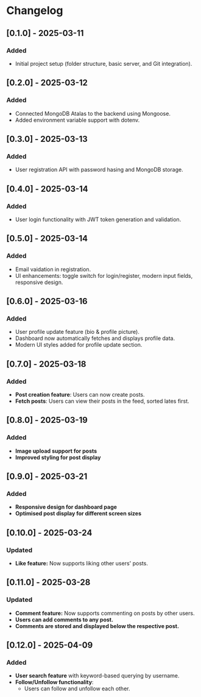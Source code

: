 # Changelog

## [0.1.0] - 2025-03-11
### Added
- Initial project setup (folder structure, basic server, and Git integration).

## [0.2.0] - 2025-03-12
### Added
- Connected MongoDB Atalas to the backend using Mongoose.
- Added environment variable support with dotenv.

## [0.3.0] - 2025-03-13
### Added
- User registration API with password hasing and MongoDB storage.

## [0.4.0] - 2025-03-14
### Added
- User login functionality with JWT token generation and validation.

## [0.5.0] - 2025-03-14
### Added
- Email vaidation in registration.
- UI enhancements: toggle switch for login/register, modern input fields, responsive design.

## [0.6.0] - 2025-03-16
### Added
- User profile update feature (bio & profile picture).
- Dashboard now automatically fetches and displays profile data.
- Modern UI styles added for profile update section.

## [0.7.0] - 2025-03-18
### Added
- **Post creation feature**: Users can now create posts. 
- **Fetch posts**: Users can view their posts in the feed, sorted lates first.

## [0.8.0] - 2025-03-19
### Added
- **Image upload support for posts**
- **Improved styling for post display**

## [0.9.0] - 2025-03-21
### Added
- **Responsive design for dashboard page**
- **Optimised post display for different screen sizes**

## [0.10.0] - 2025-03-24
### Updated
- **Like feature:** Now supports liking other users' posts.

## [0.11.0] - 2025-03-28
### Updated
- **Comment feature:** Now supports commenting on posts by other users. 
- **Users can add comments to any post.**  
- **Comments are stored and displayed below the respective post.**

## [0.12.0] - 2025-04-09
### Added
- **User search feature** with keyword-based querying by username.
- **Follow/Unfollow functionality**:
  - Users can follow and unfollow each other.

